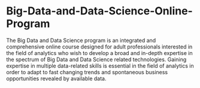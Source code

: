 # Big-Data-and-Data-Science-Online-Program
The Big Data and Data Science program is an integrated and comprehensive online course designed for adult professionals interested in the field of analytics who wish to develop a broad and in-depth expertise in the spectrum of Big Data and Data Science related technologies. Gaining expertise in multiple data-related skills is essential in the field of analytics in order to adapt to fast changing trends and spontaneous business opportunities revealed by available data.   
